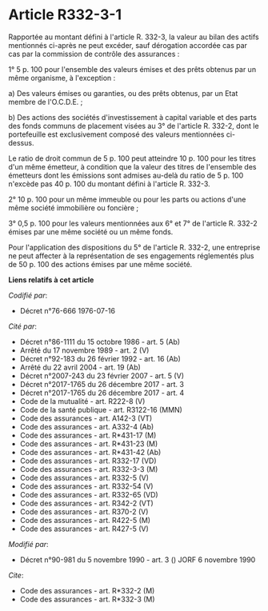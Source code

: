 # Article R332-3-1

Rapportée au montant défini à l'article R. 332-3, la valeur au bilan des actifs mentionnés ci-après ne peut excéder, sauf
dérogation accordée cas par cas par la commission de contrôle des assurances :

1° 5 p. 100 pour l'ensemble des valeurs émises et des prêts obtenus par un même organisme, à l'exception :

a) Des valeurs émises ou garanties, ou des prêts obtenus, par un Etat membre de l'O.C.D.E. ;

b) Des actions des sociétés d'investissement à capital variable et des parts des fonds communs de placement visées au 3° de
l'article R. 332-2, dont le portefeuille est exclusivement composé des valeurs mentionnées ci-dessus.

Le ratio de droit commun de 5 p. 100 peut atteindre 10 p. 100 pour les titres d'un même émetteur, à condition que la valeur
des titres de l'ensemble des émetteurs dont les émissions sont admises au-delà du ratio de 5 p. 100 n'excède pas 40 p. 100 du
montant défini à l'article R. 332-3.

2° 10 p. 100 pour un même immeuble ou pour les parts ou actions d'une même société immobilière ou foncière ;

3° 0,5 p. 100 pour les valeurs mentionnées aux 6° et 7° de l'article R. 332-2 émises par une même société ou un même fonds.

Pour l'application des dispositions du 5° de l'article R. 332-2, une entreprise ne peut affecter à la représentation de ses
engagements réglementés plus de 50 p. 100 des actions émises par une même société.

**Liens relatifs à cet article**

_Codifié par_:

  - Décret n°76-666 1976-07-16

_Cité par_:

  - Décret n°86-1111 du 15 octobre 1986 - art. 5 (Ab)
  - Arrêté du 17 novembre 1989 - art. 2 (V)
  - Décret n°92-183 du 26 février 1992 - art. 16 (Ab)
  - Arrêté du 22 avril 2004 - art. 19 (Ab)
  - Décret n°2007-243 du 23 février 2007 - art. 5 (V)
  - Décret n°2017-1765 du 26 décembre 2017 - art. 3
  - Décret n°2017-1765 du 26 décembre 2017 - art. 4
  - Code de la mutualité - art. R222-8 (V)
  - Code de la santé publique - art. R3122-16 (MMN)
  - Code des assurances - art. A142-3 (VT)
  - Code des assurances - art. A332-4 (Ab)
  - Code des assurances - art. R*431-17 (M)
  - Code des assurances - art. R*431-23 (M)
  - Code des assurances - art. R*431-42 (Ab)
  - Code des assurances - art. R332-17 (VD)
  - Code des assurances - art. R332-3-3 (M)
  - Code des assurances - art. R332-5 (V)
  - Code des assurances - art. R332-54 (V)
  - Code des assurances - art. R332-65 (VD)
  - Code des assurances - art. R342-2 (VT)
  - Code des assurances - art. R370-2 (V)
  - Code des assurances - art. R422-5 (M)
  - Code des assurances - art. R427-5 (V)

_Modifié par_:

  - Décret n°90-981 du 5 novembre 1990 - art. 3 () JORF 6 novembre 1990

_Cite_:

  - Code des assurances - art. R*332-2 (M)
  - Code des assurances - art. R*332-3 (M)
